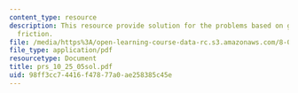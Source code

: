 ```yaml
---
content_type: resource
description: This resource provide solution for the problems based on gravity and
  friction.
file: /media/https%3A/open-learning-course-data-rc.s3.amazonaws.com/8-01l-physics-i-classical-mechanics-fall-2005/98ff3cc74416f47877a0ae258385c45e_prs_10_25_05sol.pdf
file_type: application/pdf
resourcetype: Document
title: prs_10_25_05sol.pdf
uid: 98ff3cc7-4416-f478-77a0-ae258385c45e
---
```

